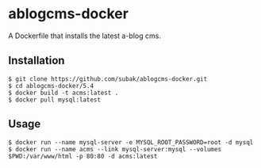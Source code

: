 ablogcms-docker
===============

A Dockerfile that installs the latest a-blog cms.

## Installation

```
$ git clone https://github.com/subak/ablogcms-docker.git
$ cd ablogcms-docker/5.4
$ docker build -t acms:latest .
$ docker pull mysql:latest
```

## Usage

```
$ docker run --name mysql-server -e MYSQL_ROOT_PASSWORD=root -d mysql
$ docker run --name acms --link mysql-server:mysql --volumes $PWD:/var/www/html -p 80:80 -d acms:latest
```
